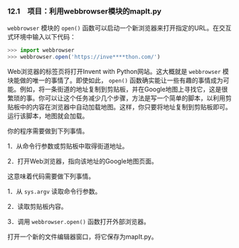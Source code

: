 ### 12.1　项目：利用webbrowser模块的mapIt.py

`webbrowser` 模块的 `open()` 函数可以启动一个新浏览器来打开指定的URL。在交互式环境中输入以下代码：

```javascript
>>> import webbrowser
>>> webbrowser.open('https://inve****thon.com/')
```

Web浏览器的标签页将打开Invent with Python网站。这大概就是 `webbrowser` 模块能做的唯一的事情了。即使如此， `open()` 函数确实能让一些有趣的事情成为可能。例如，将一条街道的地址复制到剪贴板，并在Google地图上寻找它，这是很繁琐的事。你可以让这个任务减少几个步骤，方法是写一个简单的脚本，以利用剪贴板中的内容在浏览器中自动加载地图。这样，你只要将地址复制到剪贴板即可。运行该脚本，地图就会加载。

你的程序需要做到下列事情。

1．从命令行参数或剪贴板中取得街道地址。

2．打开Web浏览器，指向该地址的Google地图页面。

这意味着代码需要做下列事情。

1．从 `sys.argv` 读取命令行参数。

2．读取剪贴板内容。

3．调用 `webbrowser.open()` 函数打开外部浏览器。

打开一个新的文件编辑器窗口，将它保存为mapIt.py。

